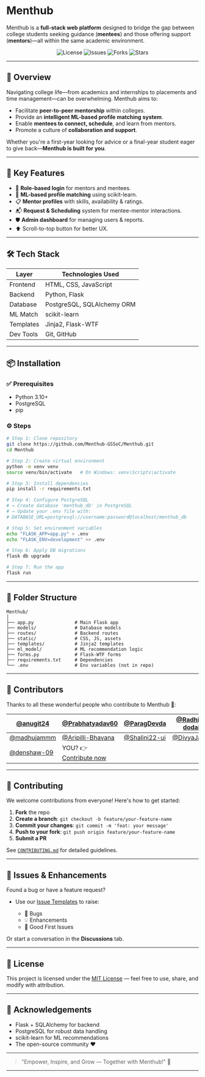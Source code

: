 # Menthub

Menthub is a **full-stack web platform** designed to bridge the gap between college students seeking guidance (**mentees**) and those offering support (**mentors**)—all within the same academic environment.

<p align="center">
  <img src="https://img.shields.io/badge/License-MIT-blue.svg" alt="License">
  <img src="https://img.shields.io/github/issues/Menthub-GSSoC/Menthub" alt="Issues">
  <img src="https://img.shields.io/github/forks/Menthub-GSSoC/Menthub" alt="Forks">
  <img src="https://img.shields.io/github/stars/Menthub-GSSoC/Menthub" alt="Stars">
</p>

---

## 🚀 Overview

Navigating college life—from academics and internships to placements and time management—can be overwhelming. Menthub aims to:

* Facilitate **peer-to-peer mentorship** within colleges.
* Provide an **intelligent ML-based profile matching system**.
* Enable **mentees to connect, schedule**, and learn from mentors.
* Promote a culture of **collaboration and support**.

Whether you're a first-year looking for advice or a final-year student eager to give back—**Menthub is built for you**.

---

## 🧠 Key Features

* 🔐 **Role-based login** for mentors and mentees.
* 🧠 **ML-based profile matching** using scikit-learn.
* 📋 **Mentor profiles** with skills, availability & ratings.
* 📬 **Request & Scheduling** system for mentee-mentor interactions.
* 🛡️ **Admin dashboard** for managing users & reports.
* ⬆️ Scroll-to-top button for better UX.

---

## 🛠️ Tech Stack

| Layer     | Technologies Used          |
| --------- | -------------------------- |
| Frontend  | HTML, CSS, JavaScript      |
| Backend   | Python, Flask              |
| Database  | PostgreSQL, SQLAlchemy ORM |
| ML Match  | scikit-learn               |
| Templates | Jinja2, Flask-WTF          |
| Dev Tools | Git, GitHub                |

---

## 📦 Installation

### ✅ Prerequisites

* Python 3.10+
* PostgreSQL
* pip

### ⚙️ Steps

```bash
# Step 1: Clone repository
git clone https://github.com/Menthub-GSSoC/Menthub.git
cd Menthub

# Step 2: Create virtual environment
python -m venv venv
source venv/bin/activate   # On Windows: venv\Scripts\activate

# Step 3: Install dependencies
pip install -r requirements.txt

# Step 4: Configure PostgreSQL
# → Create database 'menthub_db' in PostgreSQL
# → Update your .env file with:
# DATABASE_URL=postgresql://username:password@localhost/menthub_db

# Step 5: Set environment variables
echo "FLASK_APP=app.py" > .env
echo "FLASK_ENV=development" >> .env

# Step 6: Apply DB migrations
flask db upgrade

# Step 7: Run the app
flask run
```

---

## 📁 Folder Structure

```
Menthub/
│
├── app.py               # Main Flask app
├── models/              # Database models
├── routes/              # Backend routes
├── static/              # CSS, JS, assets
├── templates/           # Jinja2 templates
├── ml_model/            # ML recommendation logic
├── forms.py             # Flask-WTF forms
├── requirements.txt     # Dependencies
└── .env                 # Env variables (not in repo)
```

---

## 👥 Contributors

Thanks to all these wonderful people who contribute to Menthub 💖:

| [@anugit24](https://github.com/anugit24)     | [@Prabhatyadav60](https://github.com/Prabhatyadav60)     | [@ParagDevda](https://github.com/ParagDevda)     | [@Radhika-dodain](https://github.com/Radhika-dodain) |
| -------------------------------------------- | -------------------------------------------------------- | ------------------------------------------------ | ---------------------------------------------------- |
| [@madhujammm](https://github.com/madhujammm) | [@Aripilli-Bhavana](https://github.com/Aripilli-Bhavana) | [@Shalini22-ui](https://github.com/Shalini22-ui) | [@DivyaJain09](https://github.com/DivyaJain09)       |
| [@denshaw-09](https://github.com/denshaw-09) | YOU? 👉 [Contribute now](#-contributing)                 |                                                  |                                                      |

---

## 📝 Contributing

We welcome contributions from everyone! Here's how to get started:

1. **Fork** the repo
2. **Create a branch**: `git checkout -b feature/your-feature-name`
3. **Commit your changes**: `git commit -m 'feat: your message'`
4. **Push to your fork**: `git push origin feature/your-feature-name`
5. **Submit a PR**

See [`CONTRIBUTING.md`](CONTRIBUTING.md) for detailed guidelines.

---

## 🐛 Issues & Enhancements

Found a bug or have a feature request?

* Use our [Issue Templates](.github/ISSUE_TEMPLATE) to raise:

  * 🐞 Bugs
  * 💡 Enhancements
  * 🧪 Good First Issues

Or start a conversation in the **Discussions** tab.

---

## 📜 License

This project is licensed under the [MIT License](LICENSE) — feel free to use, share, and modify with attribution.

---

## 🙌 Acknowledgements

* Flask + SQLAlchemy for backend
* PostgreSQL for robust data handling
* scikit-learn for ML recommendations
* The open-source community ❤️

---

> "Empower, Inspire, and Grow — Together with Menthub!" 🚀

---
